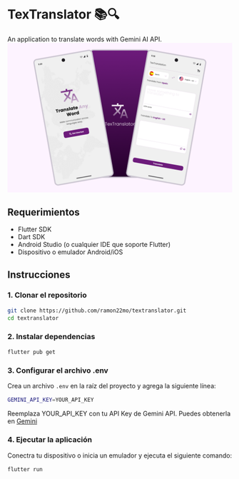 # TexTranslator 📚🔍

An application to translate words with Gemini AI API.
![Cover](assets/images/textranslator_cover.png)

## Requerimientos

- Flutter SDK
- Dart SDK
- Android Studio (o cualquier IDE que soporte Flutter)
- Dispositivo o emulador Android/iOS

## Instrucciones

### 1. Clonar el repositorio

```bash
git clone https://github.com/ramon22mo/textranslator.git
cd textranslator
```

### 2. Instalar dependencias

```bash
flutter pub get
```

### 3. Configurar el archivo .env

Crea un archivo `.env` en la raíz del proyecto y agrega la siguiente línea:

```bash
GEMINI_API_KEY=YOUR_API_KEY
```

Reemplaza YOUR_API_KEY con tu API Key de Gemini API. Puedes obtenerla en [Gemini](https://ai.google.dev/gemini-api/docs/api-key?hl=es-419)

### 4. Ejecutar la aplicación

Conectra tu dispositivo o inicia un emulador y ejecuta el siguiente comando:
```bash
flutter run
```
